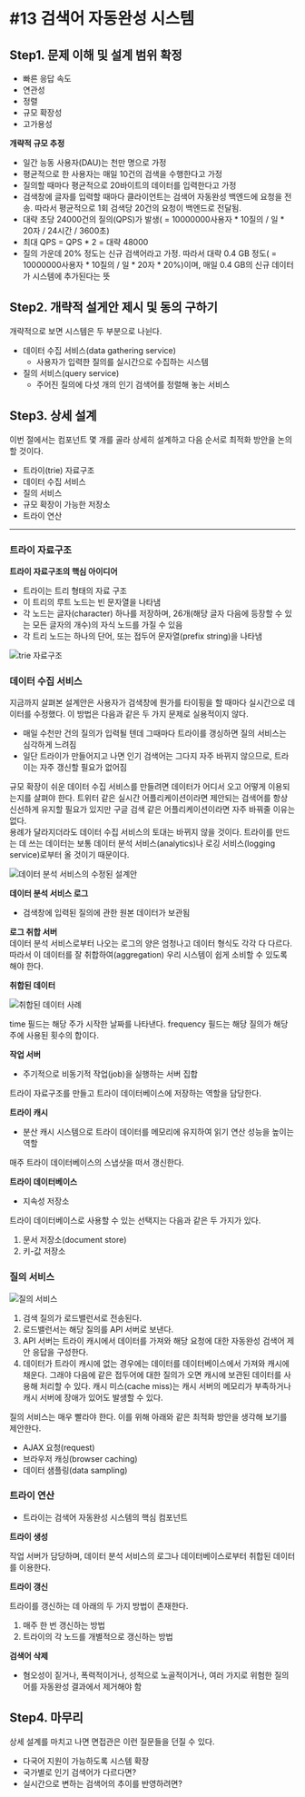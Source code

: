 # #13 검색어 자동완성 시스템

## Step1. 문제 이해 및 설계 범위 확정
- 빠른 응답 속도
- 연관성
- 정렬
- 규모 확장성
- 고가용성

**개략적 규모 추정**

- 일간 능동 사용자(DAU)는 천만 명으로 가정
- 평균적으로 한 사용자는 매일 10건의 검색을 수행한다고 가정
- 질의할 때마다 평균적으로 20바이트의 데이터를 입력한다고 가정
- 검색창에 글자를 입력할 때마다 클라이언트는 검색어 자동완성 백엔드에 요청을 전송. 따라서 평균적으로 1회 검색당 20건의 요청이 백엔드로 전달됨.
- 대략 초당 24000건의 질의(QPS)가 발생( = 10000000사용자 * 10질의 / 일 * 20자 / 24시간 / 3600초)
- 최대 QPS = QPS * 2 = 대략 48000
- 질의 가운데 20% 정도는 신규 검색어라고 가정. 따라서 대략 0.4 GB 정도( = 10000000사용자 * 10질의 / 일 * 20자 * 20%)이며, 매일 0.4 GB의 신규 데이터가 시스템에 추가된다는 뜻

## Step2. 개략적 설게안 제시 및 동의 구하기
개략적으로 보면 시스템은 두 부분으로 나뉜다.

- 데이터 수집 서비스(data gathering service)
    - 사용자가 입력한 질의를 실시간으로 수집하는 시스템
- 질의 서비스(query service)
    - 주어진 질의에 다섯 개의 인기 검색어를 정렬해 놓는 서비스


## Step3. 상세 설계
이번 절에서는 컴포넌트 몇 개를 골라 상세히 설계하고 다음 순서로 최적화 방안을 논의할 것이다.

- 트라이(trie) 자료구조
- 데이터 수집 서비스
- 질의 서비스
- 규모 확장이 가능한 저장소
- 트라이 연산

---

### 트라이 자료구조

**트라이 자료구조의 핵심 아이디어**

- 트라이는 트리 형태의 자료 구조
- 이 트리의 루트 노드는 빈 문자열을 나타냄
- 각 노드는 글자(character) 하나를 저장하며, 26개(해당 글자 다음에 등장할 수 있는 모든 글자의 개수)의 자식 노드를 가질 수 있음
- 각 트리 노드는 하나의 단어, 또는 접두어 문자열(prefix string)을 나타냄

![trie 자료구조](https://github.com/user-attachments/assets/6c37b02f-1d77-4f6a-844d-7c3ca94d4826)

### 데이터 수집 서비스

지금까지 살펴본 설계안은 사용자가 검색창에 뭔가를 타이핑을 할 때마다 실시간으로 데이터를 수정했다. 이 방법은 다음과 같은 두 가지 문제로 실용적이지 않다.

- 매일 수천만 건의 질의가 입력될 텐데 그때마다 트라이를 갱싱하면 질의 서비스는 심각하게 느려짐
- 일단 트라이가 만들어지고 나면 인기 검색어는 그다지 자주 바뀌지 않으므로, 트라이는 자주 갱신할 필요가 없어짐

규모 확장이 쉬운 데이터 수집 서비스를 만들려면 데이터가 어디서 오고 어떻게 이용되는지를 살펴야 한다. 트위터 같은 실시간 어플리케이션이라면 제안되는 검색어를 항상 신선하게 유지할 필요가 있지만 구글 검색 같은 어플리케이션이라면 자주 바꿔줄 이유는 없다.  
용례가 달라지더라도 데이터 수집 서비스의 토대는 바뀌지 않을 것이다. 트라이를 만드는 데 쓰는 데이터는 보통 데이터 분석 서비스(analytics)나 로깅 서비스(logging service)로부터 올 것이기 때문이다.

![데이터 분석 서비스의 수정된 설계안](https://github.com/user-attachments/assets/7396fd3c-f241-4cc1-8953-6f85161b6803)

**데이터 분석 서비스 로그**
- 검색창에 입력된 질의에 관한 원본 데이터가 보관됨

**로그 취합 서버**  
데이터 분석 서비스로부터 나오는 로그의 양은 엄청나고 데이터 형식도 각각 다 다르다. 따라서 이 데이터를 잘 취합하여(aggregation) 우리 시스템이 쉽게 소비할 수 있도록 해야 한다.

**취합된 데이터**

![취합된 데이터 사례](https://github.com/user-attachments/assets/d3d8d528-6c66-44b1-8ee1-6174f7d05910)

time 필드는 해당 주가 시작한 날짜를 나타낸다. frequency 필드는 해당 질의가 해당 주에 사용된 횟수의 합이다.

**작업 서버**
- 주기적으로 비동기적 작업(job)을 실행하는 서버 집합

트라이 자료구조를 만들고 트라이 데이터베이스에 저장하는 역할을 담당한다.

**트라이 캐시**
- 분산 캐시 시스템으로 트라이 데이터를 메모리에 유지하여 읽기 연산 성능을 높이는 역할

매주 트라이 데이터베이스의 스냅샷을 떠서 갱신한다.

**트라이 데이터베이스**

- 지속성 저장소

트라이 데이터베이스로 사용할 수 있는 선택지는 다음과 같은 두 가지가 있다.

1. 문서 저장소(document store)
2. 키-값 저장소

### 질의 서비스

![질의 서비스](https://github.com/user-attachments/assets/bc406a1c-4ac9-416d-b475-01681605a73a)

1. 검색 질의가 로드밸런서로 전송된다.
2. 로드밸런서는 해당 질의를 API 서버로 보낸다.
3. API 서버는 트라이 캐시에서 데이터를 가져와 해당 요청에 대한 자동완성 검색어 제안 응답을 구성한다.
4. 데이터가 트라이 캐시에 없는 경우에는 데이터를 데이터베이스에서 가져와 캐시에 채운다. 그래야 다음에 같은 접두어에 대한 질의가 오면 캐시에 보관된 데이터를 사용해 처리할 수 있다. 캐시 미스(cache miss)는 캐시 서버의 메모리가 부족하거나 캐시 서버에 장애가 있어도 발생할 수 있다.

질의 서비스는 매우 빨라야 한다. 이를 위해 아래와 같은 최적화 방안을 생각해 보기를 제안한다.

- AJAX 요청(request)
- 브라우저 캐싱(browser caching)
- 데이터 샘플링(data sampling)

### 트라이 연산

- 트라이는 검색어 자동완성 시스템의 핵심 컴포넌트

**트라이 생성**

작업 서버가 담당하며, 데이터 분석 서비스의 로그나 데이터베이스로부터 취합된 데이터를 이용한다.

**트라이 갱신**

트라이를 갱신하는 데 아래의 두 가지 방법이 존재한다.

1. 매주 한 번 갱신하는 방법
2. 트라이의 각 노드를 개별적으로 갱신하는 방법

**검색어 삭제**

- 혐오성이 짙거나, 폭력적이거나, 성적으로 노골적이거나, 여러 가지로 위험한 질의어를 자동완성 결과에서 제거해야 함

## Step4. 마무리

상세 설계를 마치고 나면 면접관은 이런 질문들을 던질 수 있다.
- 다국어 지원이 가능하도록 시스템 확장
- 국가별로 인기 검색어가 다르다면?
- 실시간으로 변하는 검색어의 추이를 반영하려면?